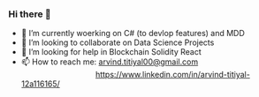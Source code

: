 ### Hi there 👋

- 🌱 I’m currently woerking on C# (to devlop features) and MDD
- 👯 I’m looking to collaborate on Data Science Projects
- 🤔 I’m looking for help in Blockchain Solidity React
- 📫 How to reach me: arvind.titiyal00@gmail.com
<br>&nbsp;   &nbsp;   &nbsp;   &nbsp;  &nbsp;   &nbsp;   &nbsp;   &nbsp;  &nbsp;   &nbsp;   &nbsp;   &nbsp; &nbsp;   &nbsp;   &nbsp;   &nbsp;   &nbsp; https://www.linkedin.com/in/arvind-titiyal-12a116165/
